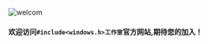 ![welcom](https://ipcounter.ihcr.top/?mode=2&mail=%E4%BF%9D%E5%AF%86&str=join%20us&qq=%E6%9A%82%E6%97%A0&gh=Aaron-miao-2020&lg=miaohongxuan)
#### 欢迎访问`#include<windows.h>工作室`官方网站,期待您的加入！

